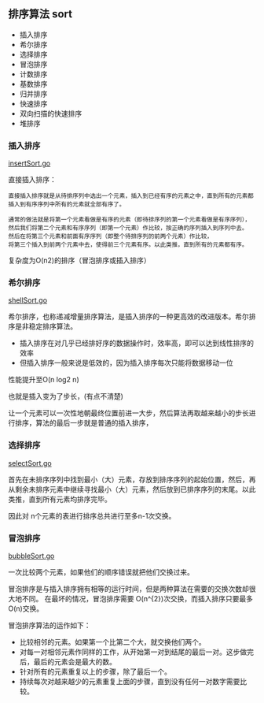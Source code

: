 

## 排序算法 sort

* 插入排序
* 希尔排序
* 选择排序
* 冒泡排序
* 计数排序
* 基数排序
* 归并排序
* 快速排序
* 双向扫描的快速排序
* 堆排序

### 插入排序

[insertSort.go](insertSort.go)

直接插入排序：

    直接插入排序就是从待排序列中选出一个元素，插入到已经有序的元素之中，直到所有的元素都插入到有序序列中所有的元素就全部有序了。

    通常的做法就是将第一个元素看做是有序的元素（即待排序列的第一个元素看做是有序序列），
    然后我们将第二个元素和有序序列（即第一个元素）作比较，按正确的序列插入到序列中去。
    然后在将第三个元素和前面有序序列（即整个待排序列的前两个元素）作比较，
    将第三个插入到前两个元素中去，使得前三个元素有序。以此类推，直到所有的元素都有序。


复杂度为O(n2)的排序（冒泡排序或插入排序）

### 希尔排序

[shellSort.go](shellSort.go)


希尔排序，也称递减增量排序算法，是插入排序的一种更高效的改进版本。希尔排序是非稳定排序算法。

* 插入排序在对几乎已经排好序的数据操作时，效率高，即可以达到线性排序的效率
* 但插入排序一般来说是低效的，因为插入排序每次只能将数据移动一位

性能提升至O(n log2 n)

也就是插入变为了步长，(有点不清楚)

让一个元素可以一次性地朝最终位置前进一大步，然后算法再取越来越小的步长进行排序，算法的最后一步就是普通的插入排序，


### 选择排序

[selectSort.go](selectSort.go)


首先在未排序序列中找到最小（大）元素，存放到排序序列的起始位置，然后，再从剩余未排序元素中继续寻找最小（大）元素，然后放到已排序序列的末尾。以此类推，直到所有元素均排序完毕。

因此对 n个元素的表进行排序总共进行至多n-1次交换。


### 冒泡排序

[bubbleSort.go](bubbleSort.go)


一次比较两个元素，如果他们的顺序错误就把他们交换过来。

冒泡排序是与插入排序拥有相等的运行时间，但是两种算法在需要的交换次数却很大地不同。
在最坏的情况，冒泡排序需要  O(n^{2})次交换，而插入排序只要最多 O(n)交换。

冒泡排序算法的运作如下：

* 比较相邻的元素。如果第一个比第二个大，就交换他们两个。
* 对每一对相邻元素作同样的工作，从开始第一对到结尾的最后一对。这步做完后，最后的元素会是最大的数。
* 针对所有的元素重复以上的步骤，除了最后一个。
* 持续每次对越来越少的元素重复上面的步骤，直到没有任何一对数字需要比较。